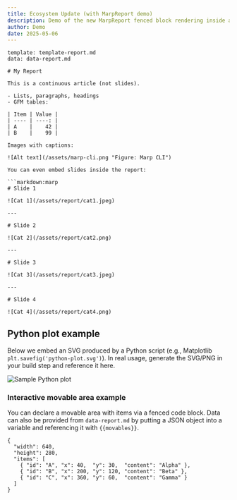 ```yaml
---
title: Ecosystem Update (with MarpReport demo)
description: Demo of the new MarpReport fenced block rendering inside a blog post.
author: Demo
date: 2025-05-06
---
```


```report-merge
template: template-report.md
data: data-report.md
```

```markdown:report
# My Report

This is a continuous article (not slides).

- Lists, paragraphs, headings
- GFM tables:

| Item | Value |
| ---- | ----: |
| A    |    42 |
| B    |    99 |

Images with captions:

![Alt text](/assets/marp-cli.png "Figure: Marp CLI")

You can even embed slides inside the report:

```markdown:marp
# Slide 1

![Cat 1](/assets/report/cat1.jpeg)

---

# Slide 2

![Cat 2](/assets/report/cat2.png)

---

# Slide 3

![Cat 3](/assets/report/cat3.jpeg)

---

# Slide 4

![Cat 4](/assets/report/cat4.png)
```

## Python plot example

Below we embed an SVG produced by a Python script (e.g., Matplotlib `plt.savefig('python-plot.svg')`). In real usage, generate the SVG/PNG in your build step and reference it here.

![Sample Python plot](/assets/report/python-plot.svg "Figure: Output from Python/Matplotlib")

### Interactive movable area example

You can declare a movable area with items via a fenced code block. Data can also be provided from `data-report.md` by putting a JSON object into a variable and referencing it with `{{movables}}`.

```movable
{
  "width": 640,
  "height": 280,
  "items": [
    { "id": "A", "x": 40,  "y": 30,  "content": "Alpha" },
    { "id": "B", "x": 200, "y": 120, "content": "Beta" },
    { "id": "C", "x": 360, "y": 60,  "content": "Gamma" }
  ]
}
```
```
